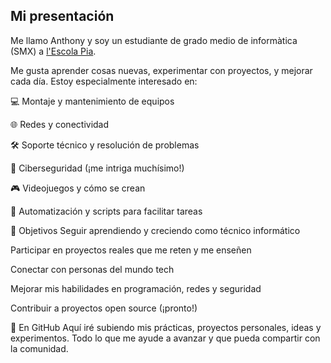 ## Mi presentación

Me llamo Anthony y soy un estudiante de grado medio de informàtica (SMX) a [l'Escola Pia](https://mataro.escolapia.cat/).

Me gusta aprender cosas nuevas, experimentar con proyectos, y mejorar cada día. Estoy especialmente interesado en:

💻 Montaje y mantenimiento de equipos

🌐 Redes y conectividad

🛠️ Soporte técnico y resolución de problemas

🔐 Ciberseguridad (¡me intriga muchísimo!)

🎮 Videojuegos y cómo se crean

🧠 Automatización y scripts para facilitar tareas

🎯 Objetivos
Seguir aprendiendo y creciendo como técnico informático

Participar en proyectos reales que me reten y me enseñen

Conectar con personas del mundo tech

Mejorar mis habilidades en programación, redes y seguridad

Contribuir a proyectos open source (¡pronto!)

🚀 En GitHub
Aquí iré subiendo mis prácticas, proyectos personales, ideas y experimentos. Todo lo que me ayude a avanzar y que pueda compartir con la comunidad.
